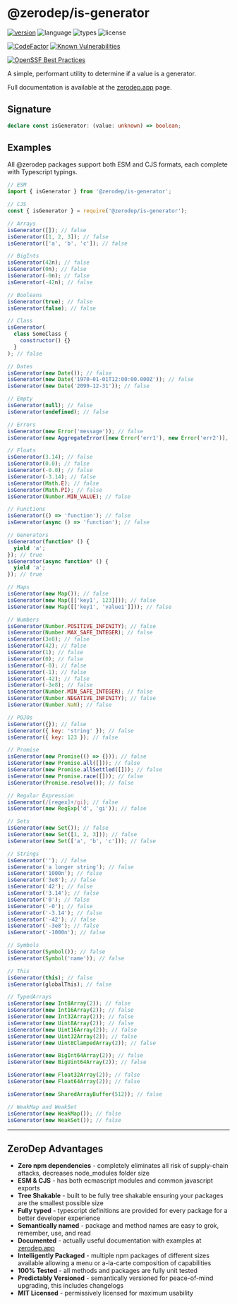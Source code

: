# @zerodep/is-generator

[![version](https://img.shields.io/npm/v/@zerodep/is-generator?style=flat-square&color=blue)](https://www.npmjs.com/package/@zerodep/is-generator)
![language](https://img.shields.io/badge/typescript-100%25-blue?style=flat-square)
![types](https://img.shields.io/badge/types-included-blue?style=flat-square)
![license](https://img.shields.io/github/license/cdepage/zerodep?color=blue&style=flat-square)

[![CodeFactor](https://www.codefactor.io/repository/github/cdepage/zerodep/badge)](https://www.codefactor.io/repository/github/cdepage/zerodep)
[![Known Vulnerabilities](https://snyk.io/test/github/cdepage/zerodep/badge.svg)](https://snyk.io/test/github/cdepage/zerodep)

[![OpenSSF Best Practices](https://www.bestpractices.dev/projects/9225/badge)](https://www.bestpractices.dev/projects/9225)

A simple, performant utility to determine if a value is a generator.

Full documentation is available at the [zerodep.app](http://zerodep.app/#/is/generator) page.

## Signature

```typescript
declare const isGenerator: (value: unknown) => boolean;
```

## Examples

All @zerodep packages support both ESM and CJS formats, each complete with Typescript typings.

```javascript
// ESM
import { isGenerator } from '@zerodep/is-generator';

// CJS
const { isGenerator } = require('@zerodep/is-generator');
```

```javascript
// Arrays
isGenerator([]); // false
isGenerator([1, 2, 3]); // false
isGenerator(['a', 'b', 'c']); // false

// BigInts
isGenerator(42n); // false
isGenerator(0n); // false
isGenerator(-0n); // false
isGenerator(-42n); // false

// Booleans
isGenerator(true); // false
isGenerator(false); // false

// Class
isGenerator(
  class SomeClass {
    constructor() {}
  }
); // false

// Dates
isGenerator(new Date()); // false
isGenerator(new Date('1970-01-01T12:00:00.000Z')); // false
isGenerator(new Date('2099-12-31')); // false

// Empty
isGenerator(null); // false
isGenerator(undefined); // false

// Errors
isGenerator(new Error('message')); // false
isGenerator(new AggregateError([new Error('err1'), new Error('err2')], 'message')); // false

// Floats
isGenerator(3.14); // false
isGenerator(0.0); // false
isGenerator(-0.0); // false
isGenerator(-3.14); // false
isGenerator(Math.E); // false
isGenerator(Math.PI); // false
isGenerator(Number.MIN_VALUE); // false

// Functions
isGenerator(() => 'function'); // false
isGenerator(async () => 'function'); // false

// Generators
isGenerator(function* () {
  yield 'a';
}); // true
isGenerator(async function* () {
  yield 'a';
}); // true

// Maps
isGenerator(new Map()); // false
isGenerator(new Map([['key1', 123]])); // false
isGenerator(new Map([['key1', 'value1']])); // false

// Numbers
isGenerator(Number.POSITIVE_INFINITY); // false
isGenerator(Number.MAX_SAFE_INTEGER); // false
isGenerator(3e8); // false
isGenerator(42); // false
isGenerator(1); // false
isGenerator(0); // false
isGenerator(-0); // false
isGenerator(-1); // false
isGenerator(-42); // false
isGenerator(-3e8); // false
isGenerator(Number.MIN_SAFE_INTEGER); // false
isGenerator(Number.NEGATIVE_INFINITY); // false
isGenerator(Number.NaN); // false

// POJOs
isGenerator({}); // false
isGenerator({ key: 'string' }); // false
isGenerator({ key: 123 }); // false

// Promise
isGenerator(new Promise(() => {})); // false
isGenerator(new Promise.all([])); // false
isGenerator(new Promise.allSettled([])); // false
isGenerator(new Promise.race([])); // false
isGenerator(Promise.resolve()); // false

// Regular Expression
isGenerator(/[regex]+/gi); // false
isGenerator(new RegExp('d', 'gi')); // false

// Sets
isGenerator(new Set()); // false
isGenerator(new Set([1, 2, 3])); // false
isGenerator(new Set(['a', 'b', 'c'])); // false

// Strings
isGenerator(''); // false
isGenerator('a longer string'); // false
isGenerator('1000n'); // false
isGenerator('3e8'); // false
isGenerator('42'); // false
isGenerator('3.14'); // false
isGenerator('0'); // false
isGenerator('-0'); // false
isGenerator('-3.14'); // false
isGenerator('-42'); // false
isGenerator('-3e8'); // false
isGenerator('-1000n'); // false

// Symbols
isGenerator(Symbol()); // false
isGenerator(Symbol('name')); // false

// This
isGenerator(this); // false
isGenerator(globalThis); // false

// TypedArrays
isGenerator(new Int8Array(2)); // false
isGenerator(new Int16Array(2)); // false
isGenerator(new Int32Array(2)); // false
isGenerator(new Uint8Array(2)); // false
isGenerator(new Uint16Array(2)); // false
isGenerator(new Uint32Array(2)); // false
isGenerator(new Uint8ClampedArray(2)); // false

isGenerator(new BigInt64Array(2)); // false
isGenerator(new BigUint64Array(2)); // false

isGenerator(new Float32Array(2)); // false
isGenerator(new Float64Array(2)); // false

isGenerator(new SharedArrayBuffer(512)); // false

// WeakMap and WeakSet
isGenerator(new WeakMap()); // false
isGenerator(new WeakSet()); // false
```

---

## ZeroDep Advantages

- **Zero npm dependencies** - completely eliminates all risk of supply-chain attacks, decreases node_modules folder size
- **ESM & CJS** - has both ecmascript modules and common javascript exports
- **Tree Shakable** - built to be fully tree shakable ensuring your packages are the smallest possible size
- **Fully typed** - typescript definitions are provided for every package for a better developer experience
- **Semantically named** - package and method names are easy to grok, remember, use, and read
- **Documented** - actually useful documentation with examples at [zerodep.app](https://zerodep.app)
- **Intelligently Packaged** - multiple npm packages of different sizes available allowing a menu or a-la-carte composition of capabilities
- **100% Tested** - all methods and packages are fully unit tested
- **Predictably Versioned** - semantically versioned for peace-of-mind upgrading, this includes changelogs
- **MIT Licensed** - permissively licensed for maximum usability
